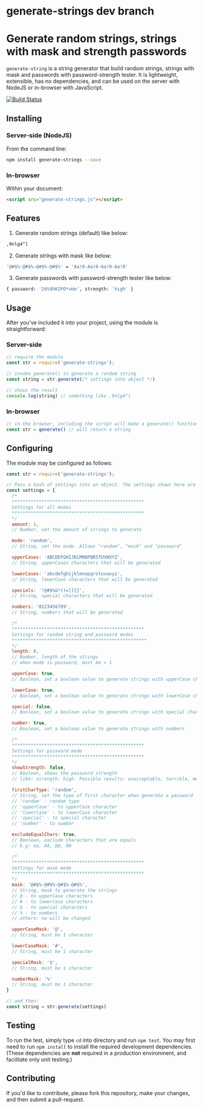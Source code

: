 # generate-strings dev branch
Generate random strings, strings with mask and strength passwords
============================
`generate-string` is a string generator that build random strings, strings with mask and passwords with password-strength tester.
It is lightweight, extensible, has no dependencies, and can be used on the server with NodeJS or in-browser with JavaScript.

[![Build Status](https://travis-ci.com/LucasNaja/generate-strings.svg?branch=master)](https://travis-ci.com/LucasNaja/generate-strings)

Installing
----------
### Server-side (NodeJS)
From the command line:

```sh
npm install generate-strings --save
```

### In-browser
Within your document:

```html
<script src="generate-strings.js"></script>
```

Features
--------
1. Generate random strings (default) like below:
```sh
,9nlg4^]
```

2. Generate strings with mask like below:
```sh
'@#$%-@#$%-@#$%-@#$%' = 'Aa!0-Aa!0-Aa!0-Aa!0'
```

3. Generate passwords with password-strength tester like below:
```sh
{ password: '2dt4hKIPO*=He', strength: 'high' }
```

Usage
-----
After you've included it into your project, using the module is straightforward:

### Server-side
```javascript
// require the module
const str = require('generate-strings');

// invoke generate() to generate a random string
const string = str.generate(/* settings into object */)

// shows the result
console.log(string) // something like ,9nlg4^]
```

### In-browser
```javascript
// in the browser, including the script will make a generate() function available.
const str = generate() // will return a string
```

Configuring
-----------
The module may be configured as follows:

```javascript
const str = require('generate-strings');

// Pass a hash of settings into an object. The settings shown here are the defaults.
const settings = {
  /*
  *************************************************
  Settings for all modes
  *************************************************
  */
  amount: 1,
  // Number, set the amount of strings to generate

  mode: 'random',
  // String, set the mode. Allows "random", "mask" and "password"

  upperCases: 'ABCDEFGHIJKLMNOPQRSTUVWXYZ',
  // String, upperCases characters that will be generated

  lowerCases: 'abcdefghijklmnopqrstuvwxyz',
  // String, lowerCase characters that will be generated

  specials: '!@#$%&*()=[]{}',
  // String, special characters that will be generated

  numbers: '0123456789',
  // String, numbers that will be generated

  /*
  *************************************************
  Settings for random string and password modes
  **************************************************
  */
  length: 8,
  // Number, length of the strings
  // when mode is password, must be > 1

  upperCase: true,
  // Boolean, set a boolean value to generate strings with upperCase characters

  lowerCase: true,
  // Boolean, set a boolean value to generate strings with lowerCase characters

  special: false,
  // Boolean, set a boolean value to generate strings with special characters

  number: true,
  // Boolean, set a boolean value to generate strings with numbers

  /*
  *************************************************
  Settings for password mode
  *************************************************
  */
  showStrength: false,
  // Boolean, shows the password strength
  // like: strength: high. Possible results: unacceptable, terrible, medium, good and high.

  firstCharType: 'random',
  // String, set the type of first character when generate a password
  // 'random' - random type
  // 'upperCase' - to upperCase character
  // 'lowerCase' - to lowerCase character
  // 'special' - to special character
  // 'number' - to number

  excludeEqualChars: true,
  // Boolean, exclude characters that are equals
  // E.g: aa, AA, @@, 00

  /*
  *************************************************
  Settings for mask mode
  *************************************************
  */
  mask: '@#$%-@#$%-@#$%-@#$%',
  // String, mask to generate the strings
  // @ - to upperCase characters
  // # - to lowerCase characters
  // $ - to special characters
  // % - to numbers
  // others: no will be changed

  upperCaseMask: '@',
  // String, must be 1 character

  lowerCaseMask: '#',
  // String, must be 1 character

  specialMask: '$',
  // String, must be 1 character

  numberMask: '%'
  // String, must be 1 character
}

// and then:
const string = str.generate(settings)
```

Testing
-------
To run the test, simply type `cd` into directory and run `npm test`. You
may first need to run `npm install` to install the required development
dependencies. (These dependencies are **not** required in a production
environment, and facilitate only unit testing.)


Contributing
------------
If you'd like to contribute, please fork this repository, make your changes, and then submit a pull-request.
